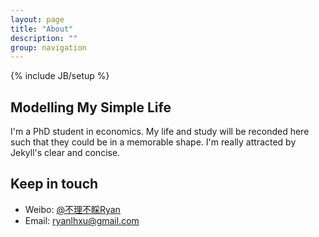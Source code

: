 ```yaml
---
layout: page
title: "About"
description: ""
group: navigation
---
```


{% include JB/setup %}
## Modelling My Simple Life

I'm a PhD student in economics. My life and study will be reconded here such that they could be in a memorable shape. I'm really attracted by Jekyll's clear and concise.  

## Keep in touch

* Weibo: [@不理不睬Ryan](http://weibo.com/economicgay)
* Email: [ryanlhxu@gmail.com](mailto:ryanlhxu@gmail.com)